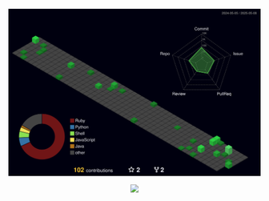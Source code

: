 ![Status](./profile-3d-contrib/profile-night-green.svg)

<div align="center" >
  <a href="https://skillicons.dev">
    <img src="https://skillicons.dev/icons?i=ruby,rails,python,django,fastapi,flask,go,java,cpp,aws,bitbucket,github,git,vscode,javascript,typescript,css,scss,html,react,nextjs,tailwind,sass,nodejs,express,docker,figma,jest,materialui,linux,postman,heroku,vercel,cloudflare,vite,bootstrap,mongodb,postgres,mysql,linkedin" />
  </a>
  <br />
</div>

